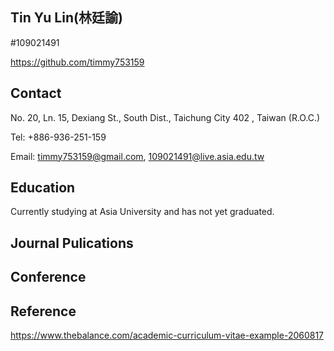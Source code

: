 ## Tin Yu Lin(林廷諭) 
#109021491

https://github.com/timmy753159

## Contact
No. 20, Ln. 15, Dexiang St., South Dist., Taichung City 402 , Taiwan (R.O.C.)

Tel: +886-936-251-159

Email: timmy753159@gmail.com,
       109021491@live.asia.edu.tw

## Education
Currently studying at Asia University and has not yet graduated.

## Journal Pulications

## Conference

## Reference
https://www.thebalance.com/academic-curriculum-vitae-example-2060817
